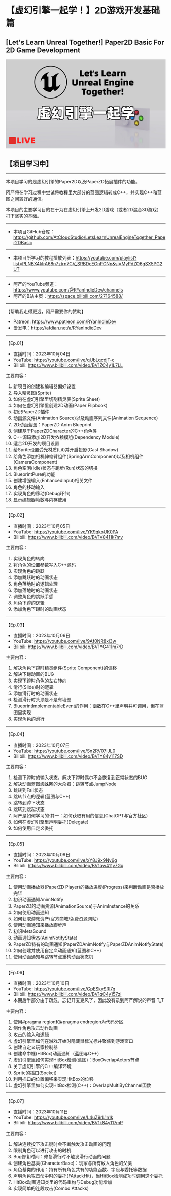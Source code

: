 # 【虚幻引擎一起学！】2D游戏开发基础篇

## [Let's Learn Unreal Together!] Paper2D Basic For 2D Game Development

![""](Images/Cover.png)

## 【项目学习中】

---

本项目学习的是虚幻引擎的Paper2D以及PaperZD拓展插件的功能。

阿严将在学习过程中尝试将教程里大部分的蓝图逻辑转成C++，并实现C++和蓝图之间较好的通信。

本项目的主要学习目的在于为在虚幻引擎上开发2D游戏（或者2D混合3D游戏）打下坚实的基础。

---

- 本项目GitHub仓库：<https://github.com/AtCloudStudio/LetsLearnUnrealEngineTogether_Paper2DBasic>

---

- 本项目所学习的教程播放列表：<https://youtube.com/playlist?list=PLNBX4kIrA68n7ztrn7CV_SRBDcEGnPCNp&si=MyPdZO6gSX5PG2UT>

---

- 阿严的YouTube频道：<https://www.youtube.com/@RYanIndieDev/channels>
- 阿严的B站主页：<https://space.bilibili.com/27164588/>

---

【帮助我走得更远，阿严需要你的赞助】

- Patreon: <https://www.patreon.com/RYanIndieDev>
- 爱发电：<https://afdian.net/a/RYanIndieDev>

---

【Ep.01】

- 直播时间：2023年10月04日
- YouTube: <https://youtube.com/live/qUbLqcdjT-c>
- Bilibili: <https://www.bilibili.com/video/BV1ZC4y1L7LL>

主要内容：

1. 新项目的创建和编辑器偏好设置
2. 导入精灵图(Sprite)
3. 如何在虚幻引擎里切割精灵表(Sprite Sheet)
4. 如何在虚幻引擎里创建2D动画(Paper Flipbook)
5. 初识PaperZD插件
6. 动画源文件(Animation Source)以及动画序列文件(Animation Sequence)
7. 2D动画蓝图：PaperZD Anim Blueprint
8. 创建基于PaperZDCharacter的C++角色类
9. C++源码添加2D开发依赖模组(Dependency Module)
10. 适合2D开发的项目设置
11. 给Sprite设置受光材质(Lit)并开启投影(Cast Shadow)
12. 给角色添加相机伸缩臂组件(SpringArmComponent)以及相机组件(CameraComponent)
13. 角色空闲(Idle)状态与跑步(Run)状态的切换
14. BlueprintPure的功能
15. 创建增强输入(EnhancedInput)相关文件
16. 角色的移动输入
17. 实现角色的移动(Debug环节)
18. 显示编辑器帧数与内存使用

---

【Ep.02】

- 直播时间：2023年10月05日
- YouTube: <https://youtube.com/live/YK9qkoUK0PA>
- Bilibili: <https://www.bilibili.com/video/BV1V8411k7mv>

主要内容：

1. 实现角色的转向
2. 将角色的设置参数写入C++源码
3. 实现角色的跳跃
4. 添加跳跃时的动画状态
5. 角色落地时的逻辑处理
6. 添加落地时的动画状态
7. 调整角色的跳跃手感
8. 角色下蹲的逻辑
9. 添加角色下蹲时的动画状态

---

【Ep.03】

- 直播时间：2023年10月06日
- YouTube: <https://youtube.com/live/9Af0NR8xl3w>
- Bilibili: <https://www.bilibili.com/video/BV1YG411m7rD>

主要内容：

1. 解决角色下蹲时精灵组件(Sprite Component)的偏移
2. 解决下蹲动画的BUG
3. 实现下蹲时角色的左右转向
4. 滑行(Slide)时的逻辑
5. 添加滑行时的动画状态
6. 检测滑行时头顶是不是有墙壁
7. BlueprintImplementableEvent的作用：函数在C++里声明并可调用，但在蓝图里实现
8. 实现角色的滑行

---

【Ep.04】

- 直播时间：2023年10月07日
- YouTube: <https://youtube.com/live/Sn2RV07IJL0>
- Bilibili: <https://www.bilibili.com/video/BV1Y84y117SD>

主要内容：

1. 检测下蹲时的输入状态，解决下蹲时偶尔不会恢复到正常状态的BUG
2. 解决动画蓝图蜘蛛网的大杀器：跳转节点JumpNode
3. 跳转到Fall状态
4. 跳转节点的逻辑(蓝图与C++)
5. 跳转到蹲下状态
6. 跳转到跳起状态
7. 阿严是如何学习的·其一：如何获取有用的信息(ChatGPT与官方社区)
8. 如何在虚幻引擎里声明委托(Delegate)
9. 如何使用自定义委托

---

【Ep.05】

- 直播时间：2023年10月09日
- YouTube: <https://youtube.com/live/xY8J9x9Ny6g>
- Bilibili: <https://www.bilibili.com/video/BV1qw411y7Gx>

主要内容：

1. 使用动画播放器(PaperZD Player)的播放进度(Progress)来判断动画是否播放完毕
2. 初识动画通知AnimNotify
3. PaperZD的动画资源(AnimationSource)于AnimInstance的关系
4. 如何使用动画通知
5. 如何获取游戏资产(官方商城/免费资源网站)
6. 使用动画通知来播放脚步声
7. 初识MetaSound
8. 动画通知状态(AnimNotifyState)
9. PaperZD特有的动画通知(PaperZDAnimNotify与PaperZDAnimNotifyState)
10. 如何创建并使用自定义动画通知(蓝图和C++)
11. 使用动画通知与跳转节点重构动画状态机

---

【Ep.06】

- 直播时间：2023年10月10日
- YouTube: <https://youtube.com/live/GpESkySRl7g>
- Bilibili: <https://www.bilibili.com/video/BV1qC4y157zi>
- 本期后半部分由于疏忽，忘记开麦克风了，因此没有录到阿严解说的声音 T_T

主要内容：

1. 使用#pragma region和#pragma endregion为代码分区
2. 制作角色攻击动作动画
3. 攻击的输入和逻辑
4. 虚幻引擎里如何在游戏开始时隐藏鼠标光标并聚焦到游戏窗口
5. 创建自定义玩家控制器
6. 创建命中框(HitBox)动画通知（蓝图与C++）
7. 虚幻引擎里如何实现HitBox检测(蓝图)：BoxOverlapActors节点
8. 关于虚幻引擎的C++编译环境
9. Sprite的插口(Socket)
10. 利用插口的位置偏移来实现HitBox的位移
11. 虚幻引擎里如何实现HitBox检测(C++)：OverlapMultiByChannel函数

---

【Ep.07】

- 直播时间：2023年10月11日
- YouTube: <https://youtube.com/live/L4uZ9rL1n1k>
- Bilibili: <https://www.bilibili.com/video/BV1k84y117mP>

主要内容：

1. 解决连续按下攻击键时会不断触发攻击动画的问题
2. 限制角色可以进行攻击的时机
3. Bug修复时间：修复滑行时不触发滑行动画的问题
4. 创建角色基类(CharacterBase)：玩家与所有敌人角色的父类
5. 角色基类的作用：持有所有角色共有的功能函数、字段与委托等数据
6. 声明角色攻击命中时的委托(FAttackHit)，当HitBox检测成功时调用这个委托
7. HitBox动画通知类里的代码重构与Debug功能增加
8. 实现简单的连段攻击(Combo Attacks)

